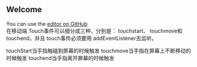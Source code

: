 ## Welcome

You can use the [editor on GitHub](https://chenluily0451.github.io/mobileRebound/ft.html)  
在移动端 Touch事件可以细分成三种，分别是： touchstart、 touchmove和 touchend，并且 touch事件必须要用 addEventListener去监听。

touchStart当手指触碰到屏幕的时候触发
touchmove当手指在屏幕上不断移动的时候触发
touchend当手指离开屏幕的时候触发